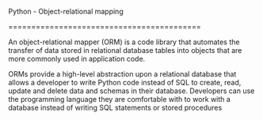 
Python - Object-relational mapping


==========================================



An object-relational mapper (ORM) is a code library that automates the transfer of data stored in relational database tables into objects that are more commonly used in application code.


ORMs provide a high-level abstraction upon a relational database that allows a developer to write Python code instead of SQL to create, read, update and delete data and schemas in their database. Developers can use the programming language they are comfortable with to work with a database instead of writing SQL statements or stored procedures


